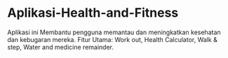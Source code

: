 # Aplikasi-Health-and-Fitness
Aplikasi ini Membantu pengguna memantau dan meningkatkan kesehatan dan kebugaran mereka. Fitur Utama: Work out, Health Calculator, Walk &amp; step, Water and medicine remainder.
